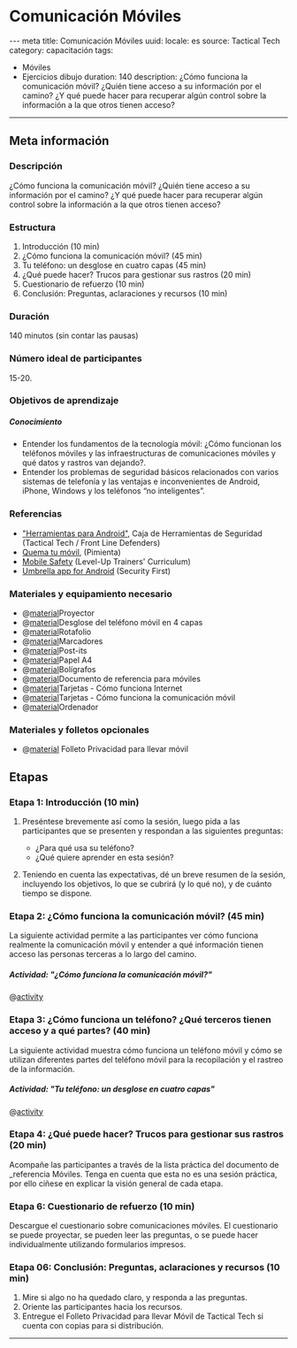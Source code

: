 ﻿# Comunicación Móviles
--- meta
title:  Comunicación Móviles
uuid: 
locale: es
source: Tactical Tech
category:  capacitación
tags: 
   - Móviles
   - Ejercicios dibujo
duration:  140
description:  ¿Cómo funciona la comunicación móvil? ¿Quién tiene acceso a su información por el camino? ¿Y qué puede hacer para recuperar algún control sobre la información a la que otros tienen acceso?
---

## Meta información

### Descripción 
¿Cómo funciona la comunicación móvil? ¿Quién tiene acceso a su información por el camino? ¿Y qué puede hacer para recuperar algún control sobre la información a la que otros tienen acceso?

### Estructura
1. Introducción (10 min)
2. ¿Cómo funciona la comunicación móvil? (45 min)
3. Tu teléfono: un desglose en cuatro capas (45 min)
4. ¿Qué puede hacer? Trucos para gestionar sus rastros (20 min)
5. Cuestionario de refuerzo (10 min)
6. Conclusión: Preguntas, aclaraciones y recursos (10 min)

### Duración
140 minutos (sin contar las pausas)

### Número ideal de participantes 
15-20.

### Objetivos de aprendizaje
##### Conocimiento
- Entender los fundamentos de la tecnología móvil: ¿Cómo funcionan los teléfonos móviles y las infraestructuras de comunicaciones móviles y qué datos y rastros van dejando?.
- Entender los problemas de seguridad básicos relacionados con varios sistemas de telefonía y las ventajas e inconvenientes de Android, iPhone, Windows y los teléfonos “no inteligentes”.


### Referencias
- ["Herramientas para Android"](https://securityinabox.org/es/android/), Caja de Herramientas de Seguridad (Tactical Tech / Front Line Defenders)
- [Quema tu móvil](https://quematumovil.pimienta.org/), (Pimienta)
- [Mobile Safety](https://www.level-up.cc/curriculum/mobile-safety/) (Level-Up Trainers' Curriculum)
- [Umbrella app for Android](https://play.google.com/store/apps/details?id=org.secfirst.umbrella&hl=en) (Security First)


### Materiales y equipamiento necesario
- @[material]()Proyector
- @[material]()Desglose del teléfono móvil en 4 capas
- @[material]()Rotafolio
- @[material]()Marcadores
- @[material]()Post-its
- @[material]()Papel A4
- @[material]()Bolígrafos
- @[material]()Documento de referencia para móviles
- @[material]()Tarjetas - Cómo funciona Internet
- @[material]()Tarjetas - Cómo funciona la comunicación móvil
- @[material]()Ordenador

### Materiales y folletos opcionales
- @[material]() Folleto Privacidad para llevar móvil


## Etapas

### Etapa 1: Introducción (10 min)
1. Preséntese brevemente así como la sesión, luego pida a las participantes que se presenten y respondan a las siguientes preguntas:
	- ¿Para qué usa su teléfono?
	- ¿Qué quiere aprender en esta sesión?

2. Teniendo en cuenta las expectativas, dé un breve resumen de la sesión, incluyendo los objetivos, lo que se cubrirá (y lo qué no), y de cuánto tiempo se dispone.

### Etapa 2: ¿Cómo funciona la comunicación móvil? (45 min)
La siguiente actividad permite a las participantes ver cómo funciona realmente la comunicación móvil y entender a qué información tienen acceso las personas terceras a lo largo del camino.

##### Actividad: "¿Cómo funciona la comunicación móvil?"
@[activity]()


### Etapa 3: ¿Cómo funciona un teléfono? ¿Qué terceros tienen acceso y a qué partes? (40 min)
La siguiente actividad muestra cómo funciona un teléfono móvil y cómo se utilizan diferentes partes del teléfono móvil para la recopilación y el rastreo de la información.

##### Actividad: "Tu teléfono: un desglose en cuatro capas"
@[activity]()

### Etapa 4: ¿Qué puede hacer? Trucos para gestionar sus rastros (20 min)
Acompañe las participantes a través de la lista práctica del documento de _referencia Móviles. Tenga en cuenta que esta no es una sesión práctica, por ello ciñese en explicar la visión general de cada etapa. 

### Etapa 6: Cuestionario de refuerzo (10 min)
Descargue el cuestionario sobre comunicaciones móviles. El cuestionario se puede proyectar, se pueden leer las preguntas, o se puede hacer individualmente utilizando formularios impresos.


### Etapa 06: Conclusión: Preguntas, aclaraciones y recursos (10 min)
1. Mire si algo no ha quedado claro, y responda a las preguntas.
2. Oriente las participantes hacia los recursos.
3. Entregue el Folleto Privacidad para llevar Móvil de Tactical Tech si cuenta con copias para si distribución.


-------------------------------
<!---
BCN_currículo/Capacitación/TEMPLATE
-->

